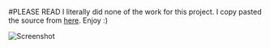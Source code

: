#PLEASE READ
I literally did none of the work for this project. I copy pasted the source from [here](http://whatcolourisit.scn9a.org/). Enjoy :)

![Screenshot](http://i.imgur.com/gMSCUtv.png)
